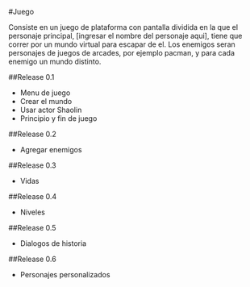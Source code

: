#Juego

Consiste en un juego de plataforma con pantalla dividida en la que el personaje principal, [ingresar el nombre del personaje aqui], tiene que correr por un mundo virtual para escapar de el. Los enemigos seran personajes de juegos de arcades, por ejemplo pacman, y para cada enemigo un mundo distinto.

##Release 0.1

* Menu de juego
* Crear el mundo
* Usar actor Shaolin
* Principio y fin de juego

##Release 0.2

* Agregar enemigos

##Release 0.3

* Vidas

##Release 0.4

* Niveles

##Release 0.5

* Dialogos de historia

##Release 0.6

* Personajes personalizados